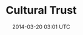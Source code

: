 ---
title: Cultural Trust
image_url: /img/project-previews/cultural-trust.png
vimeo_id: 86482015
date: 2014-03-20 03:01 UTC
label: Non-Profit
---